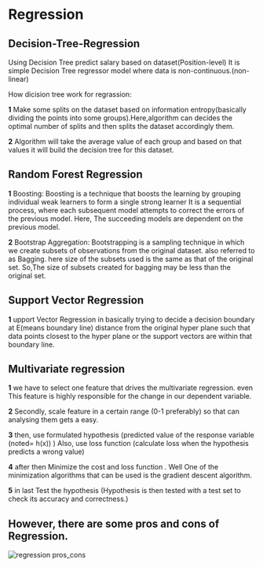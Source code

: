 # Regression

## Decision-Tree-Regression
Using Decision Tree predict salary based on dataset(Position-level)
It is simple Decision Tree regressor model where data is non-continuous.(non-linear)

How dicision tree work for regrassion:

**1**   Make some splits on the dataset based on information entropy(basically dividing the points into some groups).Here,algorithm can decides the optimal number of splits and then splits the dataset accordingly them.

**2**   Algorithm will take the average value of each group and based on that values it will build the decision tree for this dataset.


## Random Forest Regression
**1**   Boosting: Boosting is a technique that boosts the learning by grouping individual weak learners to form a single strong learner It is a sequential process, where each subsequent model attempts to correct the errors of the previous model. Here, The succeeding models are dependent on the previous model.

**2**   Bootstrap Aggregation: Bootstrapping is a sampling technique in which we create subsets of observations from the original dataset. also referred to as Bagging. here size of the subsets used is the same as that of the original set. So,The size of subsets created for bagging may be less than the original set.

## Support Vector Regression

**1**   upport Vector Regression in basically trying to decide a decision boundary at E(means boundary line) distance from the original hyper plane such that data points closest to the hyper plane or the support vectors are within that boundary line.

## Multivariate regression

**1**   we have to select one feature that drives the multivariate regression. even This  feature  is highly responsible for the change in our dependent variable. 

**2**   Secondly, scale feature in a certain range (0-1 preferably) so that can analysing them gets a easy.

**3**   then, use formulated hypothesis (predicted value of the response variable (noted= h(x)) )
    Also, use loss function (calculate loss when the hypothesis predicts a wrong value)

**4**   after then Minimize the cost and loss function . Well One of the minimization algorithms that can be used is the gradient descent algorithm.

**5**   in last Test the hypothesis (Hypothesis is then tested with a test set to check its accuracy and correctness.)

## 
## However, there are some pros and cons of Regression.

![regression pros_cons](https://user-images.githubusercontent.com/59303032/168262235-273a0bd8-56c5-4cc7-a375-3c9381ea319d.JPG)

